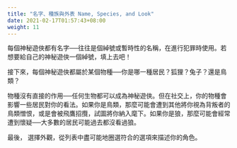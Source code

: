 ```yaml
---
title: "名字、種族與外表 Name, Species, and Look"
date: 2021-02-17T01:57:43+08:00
weight: 11
---
```


每個神秘遊俠都有名字──往往是個綽號或暫時性的名稱，在進行犯罪時使用。若想要給自己的神秘遊俠一個綽號，填上去吧！

接下來，每個神秘遊俠都屬於某個物種──你是哪一種居民？狐狸？兔子？還是鳥類？

物種沒有直接的作用──任何生物都可以成為神秘遊俠。但在社交上，你的物種會影響一些居民對你的看法。如果你是鳥類，那麼可能會遭到其他將你視為背叛者的鳥類憎恨，或是會被飛鷹招攬，試圖將你納入麾下。如果你是狼，那麼可能會經常遭到懷疑──大多數的居民可能過去都沒看過狼。

最後，	選擇外觀，從列表中盡可能地圈選符合的選項來描述你的角色。